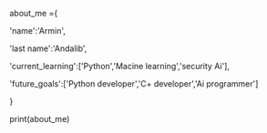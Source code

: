 about_me ={

'name':'Armin',

'last name':'Andalib',

'current_learning':['Python','Macine learning','security Ai'],

'future_goals':['Python developer','C+ developer','Ai programmer']

}

print(about_me)

